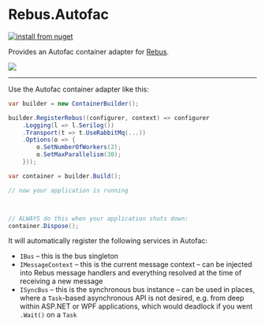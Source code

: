 # Rebus.Autofac

[![install from nuget](https://img.shields.io/nuget/v/Rebus.Autofac.svg?style=flat-square)](https://www.nuget.org/packages/Rebus.Autofac)

Provides an Autofac container adapter for [Rebus](https://github.com/rebus-org/Rebus).

![](https://raw.githubusercontent.com/rebus-org/Rebus/master/artwork/little_rebusbus2_copy-200x200.png)

---

Use the Autofac container adapter like this:

```csharp
var builder = new ContainerBuilder();

builder.RegisterRebus((configurer, context) => configurer
    .Logging(l => l.Serilog())
    .Transport(t => t.UseRabbitMq(...))
    .Options(o => {
        o.SetNumberOfWorkers(2);
        o.SetMaxParallelism(30);
    }));

var container = builder.Build();

// now your application is running



// ALWAYS do this when your application shuts down:
container.Dispose();
```

It will automatically register the following services in Autofac:

* `IBus` – this is the bus singleton
* `IMessageContext` – this is the current message context – can be injected into Rebus message handlers and everything resolved at the time of receiving a new message
* `ISyncBus` – this is the synchronous bus instance – can be used in places, where a `Task`-based asynchronous API is not desired, e.g. from deep within ASP.NET or WPF applications, which would deadlock if you went `.Wait()` on a `Task`
